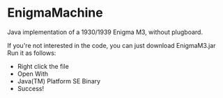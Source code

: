 # EnigmaMachine
Java implementation of a 1930/1939 Enigma M3, without plugboard.

If you're not interested in the code, you can just download EnigmaM3.jar
Run it as follows:
  - Right click the file
  - Open With
  - Java(TM) Platform SE Binary
  - Success!
